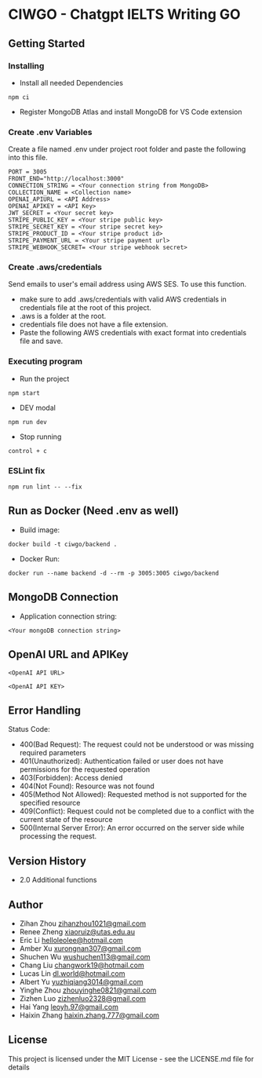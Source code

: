 # CIWGO - Chatgpt IELTS Writing GO

## Getting Started

### Installing

- Install all needed Dependencies

```
npm ci
```

- Register MongoDB Atlas and install MongoDB for VS Code extension

### Create .env Variables

Create a file named .env under project root folder and paste the following into this file.

```
PORT = 3005
FRONT_END="http://localhost:3000"
CONNECTION_STRING = <Your connection string from MongoDB>
COLLECTION_NAME = <Collection name>
OPENAI_APIURL = <API Address>
OPENAI_APIKEY = <API Key>
JWT_SECRET = <Your secret key>
STRIPE_PUBLIC_KEY = <Your stripe public key>
STRIPE_SECRET_KEY = <Your stripe secret key>
STRIPE_PRODUCT_ID = <Your stripe product id>
STRIPE_PAYMENT_URL = <Your stripe payment url>
STRIPE_WEBHOOK_SECRET= <Your stripe webhook secret>
```

### Create .aws/credentials

Send emails to user's email address using AWS SES. To use this function. 
- make sure to add .aws/credentials with valid AWS credentials in credentials file at the root of this project.
- .aws is a folder at the root. 
- credentials file does not have a file extension. 
- Paste the following AWS credentials with exact format into credentials file and save. 

### Executing program

- Run the project

```
npm start
```

- DEV modal

```
npm run dev
```

- Stop running

```
control + c
```

### ESLint fix

```
npm run lint -- --fix
```

## Run as Docker (Need .env as well)

- Build image:

```
docker build -t ciwgo/backend .
```

- Docker Run:

```
docker run --name backend -d --rm -p 3005:3005 ciwgo/backend
```

## MongoDB Connection

- Application connection string:

```
<Your mongoDB connection string>
```

## OpenAI URL and APIKey

```
<OpenAI API URL>
```

```
<OpenAI API KEY>
```

## Error Handling

Status Code:

- 400(Bad Request): The request could not be understood or was missing required parameters
- 401(Unauthorized): Authentication failed or user does not have permissions for the requested operation
- 403(Forbidden): Access denied
- 404(Not Found): Resource was not found
- 405(Method Not Allowed): Requested method is not supported for the specified resource
- 409(Conflict): Request could not be completed due to a conflict with the current state of the resource
- 500(Internal Server Error): An error occurred on the server side while processing the request.

## Version History

- 2.0 Additional functions

## Author

- Zihan Zhou zihanzhou1021@gmail.com
- Renee Zheng xiaoruiz@utas.edu.au
- Eric Li helloleolee@hotmail.com
- Amber Xu xurongnan307@gmail.com
- Shuchen Wu wushuchen113@gmail.com
- Chang Liu changwork19@hotmail.com
- Lucas Lin dl.world@hotmail.com
- Albert Yu yuzhiqiang3014@gmail.com
- Yinghe Zhou zhouyinghe0821@gmail.com
- Zizhen Luo zizhenluo2328@gmail.com
- Hai Yang leoyh.97@gmail.com
- Haixin Zhang haixin.zhang.777@gmail.com

## License

This project is licensed under the MIT License - see the LICENSE.md file for details
